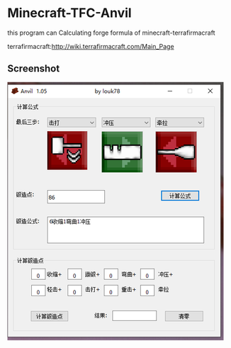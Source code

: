 # Minecraft-TFC-Anvil
this program can Calculating forge formula of minecraft-terrafirmacraft

terrafirmacraft:http://wiki.terrafirmacraft.com/Main_Page

Screenshot
----

![image](https://github.com/louk78/minecraft-TFC-forge/blob/master/Anvil.PNG)

